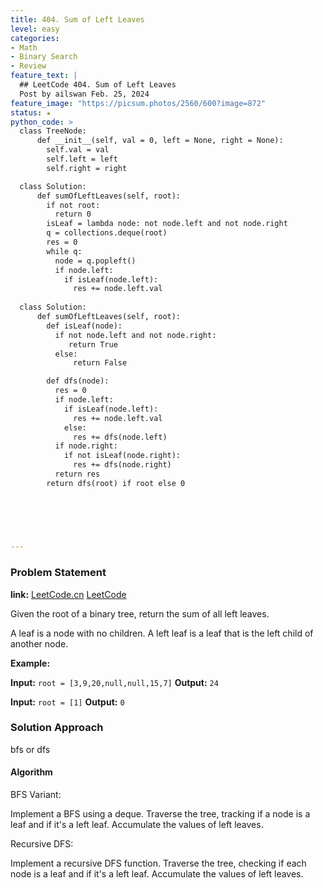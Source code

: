 ```yaml
---
title: 404. Sum of Left Leaves
level: easy
categories:
- Math
- Binary Search
- Review
feature_text: |
  ## LeetCode 404. Sum of Left Leaves
  Post by ailswan Feb. 25, 2024
feature_image: "https://picsum.photos/2560/600?image=872"
status: ★
python_code: >
  class TreeNode:
      def __init__(self, val = 0, left = None, right = None):
        self.val = val
        self.left = left
        self.right = right

  class Solution:
      def sumOfLeftLeaves(self, root):
        if not root:
          return 0
        isLeaf = lambda node: not node.left and not node.right
        q = collections.deque(root)
        res = 0
        while q:
          node = q.popleft()
          if node.left:
            if isLeaf(node.left):
              res += node.left.val
  
  class Solution:
      def sumOfLeftLeaves(self, root):
        def isLeaf(node):
          if not node.left and not node.right:
             return True
          else:
              return False

        def dfs(node):
          res = 0
          if node.left:
            if isLeaf(node.left):
              res += node.left.val
            else:
              res += dfs(node.left)
          if node.right:
            if not isLeaf(node.right):
              res += dfs(node.right)
          return res
        return dfs(root) if root else 0


        

      
         
---
```


### Problem Statement
**link:**
[LeetCode.cn](https://leetcode.cn/problems/sum-of-left-leaves/)
[LeetCode](https://leetcode.com/problems/sum-of-left-leaves/)

Given the root of a binary tree, return the sum of all left leaves.

A leaf is a node with no children. A left leaf is a leaf that is the left child of another node.
 
**Example:**

**Input:** `root = [3,9,20,null,null,15,7]`
**Output:** `24`
 
**Input:** `root = [1]`
**Output:** `0`

### Solution Approach
bfs or dfs

#### Algorithm
BFS Variant:

Implement a BFS using a deque.
Traverse the tree, tracking if a node is a leaf and if it's a left leaf.
Accumulate the values of left leaves.

Recursive DFS:

Implement a recursive DFS function.
Traverse the tree, checking if each node is a leaf and if it's a left leaf.
Accumulate the values of left leaves.

